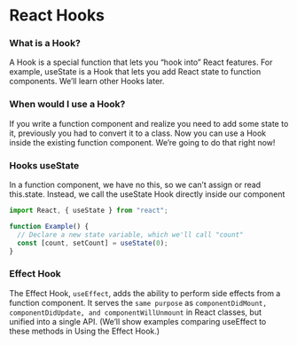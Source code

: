 # React Hooks

### What is a Hook?
A Hook is a special function that lets you “hook into” React features. For example, useState is a Hook that lets you add React state to function components. We’ll learn other Hooks later.

### When would I use a Hook?
If you write a function component and realize you need to add some state to it, previously you had to convert it to a class. Now you can use a Hook inside the existing function component. We’re going to do that right now!

### Hooks useState
In a function component, we have no this, so we can’t assign or read this.state. Instead, we call the useState Hook directly inside our component

```javascript
import React, { useState } from "react";

function Example() {
  // Declare a new state variable, which we'll call "count"  
  const [count, setCount] = useState(0);
}
```


### Effect Hook
The Effect Hook, `useEffect`, adds the ability to perform side effects from a function component. It serves the `same purpose` as `componentDidMount, componentDidUpdate, and componentWillUnmount` in React classes, but unified into a single API. (We’ll show examples comparing useEffect to these methods in Using the Effect Hook.)

